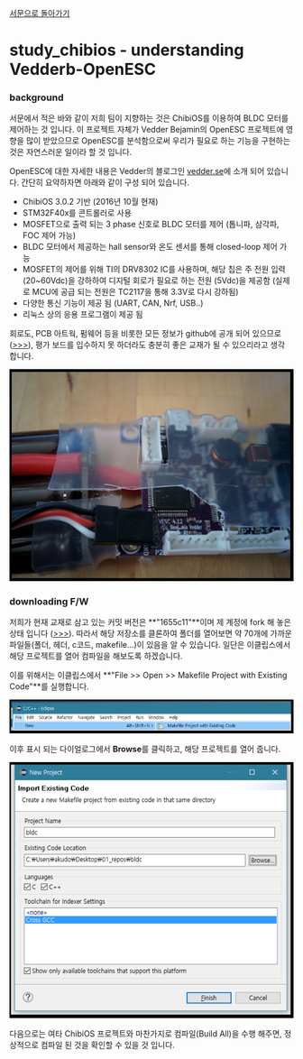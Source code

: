 [서문으로 돌아가기](README.md#howwhat---어떻게-무엇을-개발하고-공유할까)

# study_chibios - understanding Vedderb-OpenESC  
   
### background
  
서문에서 적은 바와 같이 저희 팀이 지향하는 것은 ChibiOS를 이용하여 BLDC 모터를 제어하는 것 입니다. 이 프로젝트 자체가 Vedder Bejamin의 OpenESC 프로젝트에 영향을 많이 받았으므로 OpenESC를 분석함으로써 우리가 필요로 하는 기능을 구현하는 것은 자연스러운 일이라 할 것 입니다.   

OpenESC에 대한 자세한 내용은 Vedder의 블로그인 [vedder.se](http://vedder.se/2015/01/vesc-open-source-esc/)에 소개 되어 있습니다. 간단히 요약하자면 아래와 같이 구성 되어 있습니다.
  
- ChibiOS 3.0.2 기반 (2016년 10월 현재)
- STM32F40x를 콘트롤러로 사용
- MOSFET으로 출력 되는 3 phase 신호로 BLDC 모터를 제어 (톱니파, 삼각파, FOC 제어 가능)
- BLDC 모터에서 제공하는 hall sensor와 온도 센서를 통해 closed-loop 제어 가능
- MOSFET의 제어를 위해 TI의 DRV8302 IC를 사용하며, 해당 칩은 주 전원 입력 (20~60Vdc)을 강하하여 디지털 회로가 필요로 하는 전원 (5Vdc)을 제공함 (실제로 MCU에 공급 되는 전원은 TC2117을 통해 3.3V로 다시 강하됨)
- 다양한 통신 기능이 제공 됨 (UART, CAN, Nrf, USB..)
- 리눅스 상의 응용 프로그램이 제공 됨
  
회로도, PCB 아트웍, 펌웨어 등을 비롯한 모든 정보가 github에 공개 되어 있으므로([>>>](https://github.com/vedderb)), 평가 보드를 입수하지 못 하더라도 충분히 좋은 교재가 될 수 있으리라고 생각 합니다.  
  
![images/200.png](images/200.png)  
  
### downloading F/W
  
저희가 현재 교재로 삼고 있는 커밋 버전은 **"1655c11"**이며 제 계정에 fork 해 놓은 상태 입니다 ([>>>](https://github.com/bus710/bldc)). 따라서 해당 저장소를 클론하여 폴더를 열어보면 약 70개에 가까운 파일들(폴더, 헤더, c코드, makefile...)이 있음을 알 수 있습니다. 일단은 이클립스에서 해당 프로젝트를 열어 컴파일을 해보도록 하겠습니다. 
  
이를 위해서는 이클립스에서 **"File >> Open >> Makefile Project with Existing Code"**를 실행합니다. 
  
![images/201.png](images/201.png)  
  
이후 표시 되는 다이얼로그에서 **Browse**를 클릭하고, 해당 프로젝트를 열어 줍니다. 
  
![images/202.png](images/202.png)  

다음으로는 여타 ChibiOS 프로젝트와 마찬가지로 컴파일(Build All)을 수행 해주면, 정상적으로 컴파일 된 것을 확인할 수 있을 것 입니다.  
  
  
